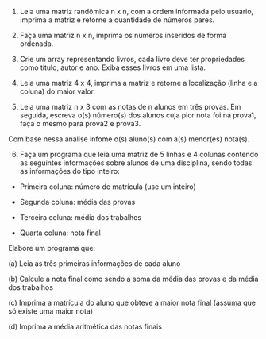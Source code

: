 1) Leia uma matriz randômica n x n, com a ordem informada pelo usuário,
imprima a matriz e retorne a quantidade de números pares.

2) Faça uma matriz n x n, imprima os números inseridos de forma
ordenada.

3) Crie um array representando livros, cada livro deve ter propriedades como
título, autor e ano. Exiba esses livros em uma lista.

4) Leia uma matriz 4 x 4, imprima a matriz e retorne a localização (linha e a
coluna) do maior valor.

5) Leia uma matriz n x 3 com as notas de n alunos em três provas. Em
seguida, escreva o(s) número(s) dos alunos cuja pior nota foi na prova1,
faça o mesmo para prova2 e prova3.

Com base nessa análise infome o(s) aluno(s) com a(s) menor(es) nota(s).

6) Faça um programa que leia uma matriz de 5 linhas e 4 colunas
contendo as seguintes informações sobre alunos de uma disciplina, sendo
todas as informações do tipo inteiro:

- Primeira coluna: número de matrícula (use um inteiro)

- Segunda coluna: média das provas

- Terceira coluna: média dos trabalhos

- Quarta coluna: nota final

Elabore um programa que:

(a) Leia as três primeiras informações de cada aluno

(b) Calcule a nota final como sendo a soma da média das provas e da
média dos trabalhos

(c) Imprima a matrícula do aluno que obteve a maior nota final (assuma
que só existe uma maior nota)

(d) Imprima a média aritmética das notas finais